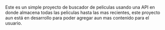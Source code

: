 Este es un simple proyecto de buscador de peliculas usando una API en donde almacena todas las peliculas hasta las mas recientes, este proyecto aun está en desarrollo para poder agregar aun mas contenido para el usuario.
